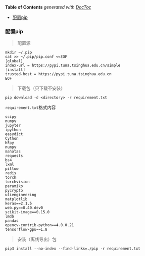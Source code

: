 <!-- START doctoc generated TOC please keep comment here to allow auto update -->
<!-- DON'T EDIT THIS SECTION, INSTEAD RE-RUN doctoc TO UPDATE -->
**Table of Contents**  *generated with [DocToc](https://github.com/thlorenz/doctoc)*

- [配置pip](#%E9%85%8D%E7%BD%AEpip)

<!-- END doctoc generated TOC please keep comment here to allow auto update -->

### 配置pip

> 配置源

    mkdir ~/.pip
    cat >> ~/.pip/pip.conf <<EOF
    [global] 
    index-url = https://pypi.tuna.tsinghua.edu.cn/simple
    [install]
    trusted-host = https://pypi.tuna.tsinghua.edu.cn
    EOF
    
> 下载包（只下载不安装）

    pip download -d <directory> -r requirement.txt
    
`requirement.txt`格式内容

    scipy
    numpy
    jupyter
    ipython
    easydict
    Cython
    h5py
    numpy
    mahotas
    requests
    bs4
    lxml
    pillow
    redis
    torch
    torchvision
    paramiko
    pycrypto
    uliengineering
    matplotlib
    keras==2.1.5
    web.py==0.40.dev0
    scikit-image==0.15.0
    lmdb
    pandas
    opencv-contrib-python==4.0.0.21
    tensorflow-gpu==1.8
    
> 安装（离线导出）包

    pip3 install --no-index --find-links=./pip -r requirement.txt

    